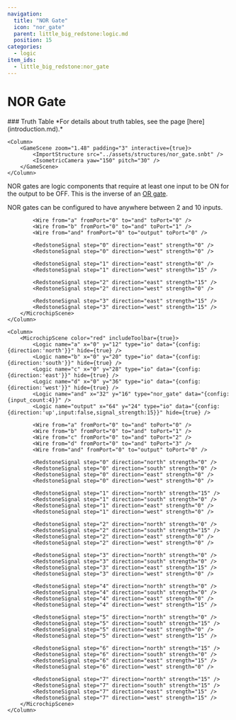 ```yaml
---
navigation:
  title: "NOR Gate"
  icon: "nor_gate"
  parent: little_big_redstone:logic.md
  position: 15
categories:
  - logic
item_ids:
  - little_big_redstone:nor_gate
---
```


# NOR Gate

<FloatingColumn width="100" align="right">
	### Truth Table
	<TruthTable inputs="2" outputs="1">
		<TruthState input="0,0" output="1" />
		<TruthState input="0,1" output="0" />
		<TruthState input="1,0" output="0" />
		<TruthState input="1,1" output="0" />
	</TruthTable>
	*For details about truth tables, see the page [here](introduction.md).*
</FloatingColumn>

<Row>
	<Column>
		<RecipeFor id="nor_gate" />
	</Column>

	<Column>
		<GameScene zoom="1.48" padding="3" interactive={true}>
			<ImportStructure src="../assets/structures/nor_gate.snbt" />
			<IsometricCamera yaw="150" pitch="30" />
		</GameScene>
	</Column>
</Row>

NOR gates are logic components that require at least one input to be ON for the output to be OFF. This is the inverse
of an [OR gate](or_gate.md).

NOR gates can be configured to have anywhere between 2 and 10 inputs.

<Row>
	<Column>
		<MicrochipScene color="red" includeToolbar={true}>
			<Logic name="a" x="0" y="12" type="io" data="{config:{direction:'east'}}" hide={true} />
			<Logic name="b" x="0" y="20" type="io" data="{config:{direction:'west'}}" hide={true} />
			<Logic name="and" x="32" y="16" type="nor_gate" />
			<Logic name="output" x="64" y="16" type="io" data="{config:{input:false,signal_strength:15}}" hide={true} />

			<Wire from="a" fromPort="0" to="and" toPort="0" />
			<Wire from="b" fromPort="0" to="and" toPort="1" />
			<Wire from="and" fromPort="0" to="output" toPort="0" />

			<RedstoneSignal step="0" direction="east" strength="0" />
			<RedstoneSignal step="0" direction="west" strength="0" />

			<RedstoneSignal step="1" direction="east" strength="0" />
			<RedstoneSignal step="1" direction="west" strength="15" />

			<RedstoneSignal step="2" direction="east" strength="15" />
			<RedstoneSignal step="2" direction="west" strength="0" />

			<RedstoneSignal step="3" direction="east" strength="15" />
			<RedstoneSignal step="3" direction="west" strength="15" />
		</MicrochipScene>
	</Column>

	<Column>
		<MicrochipScene color="red" includeToolbar={true}>
			<Logic name="a" x="0" y="12" type="io" data="{config:{direction:'north'}}" hide={true} />
			<Logic name="b" x="0" y="20" type="io" data="{config:{direction:'south'}}" hide={true} />
			<Logic name="c" x="0" y="28" type="io" data="{config:{direction:'east'}}" hide={true} />
			<Logic name="d" x="0" y="36" type="io" data="{config:{direction:'west'}}" hide={true} />
			<Logic name="and" x="32" y="16" type="nor_gate" data="{config:{input_count:4}}" />
			<Logic name="output" x="64" y="24" type="io" data="{config:{direction:'up',input:false,signal_strength:15}}" hide={true} />

			<Wire from="a" fromPort="0" to="and" toPort="0" />
			<Wire from="b" fromPort="0" to="and" toPort="1" />
			<Wire from="c" fromPort="0" to="and" toPort="2" />
			<Wire from="d" fromPort="0" to="and" toPort="3" />
			<Wire from="and" fromPort="0" to="output" toPort="0" />

			<RedstoneSignal step="0" direction="north" strength="0" />
			<RedstoneSignal step="0" direction="south" strength="0" />
			<RedstoneSignal step="0" direction="east" strength="0" />
			<RedstoneSignal step="0" direction="west" strength="0" />

			<RedstoneSignal step="1" direction="north" strength="15" />
			<RedstoneSignal step="1" direction="south" strength="0" />
			<RedstoneSignal step="1" direction="east" strength="0" />
			<RedstoneSignal step="1" direction="west" strength="0" />

			<RedstoneSignal step="2" direction="north" strength="0" />
			<RedstoneSignal step="2" direction="south" strength="15" />
			<RedstoneSignal step="2" direction="east" strength="0" />
			<RedstoneSignal step="2" direction="west" strength="0" />

			<RedstoneSignal step="3" direction="north" strength="0" />
			<RedstoneSignal step="3" direction="south" strength="0" />
			<RedstoneSignal step="3" direction="east" strength="15" />
			<RedstoneSignal step="3" direction="west" strength="0" />

			<RedstoneSignal step="4" direction="north" strength="0" />
			<RedstoneSignal step="4" direction="south" strength="0" />
			<RedstoneSignal step="4" direction="east" strength="0" />
			<RedstoneSignal step="4" direction="west" strength="15" />

			<RedstoneSignal step="5" direction="north" strength="0" />
			<RedstoneSignal step="5" direction="south" strength="15" />
			<RedstoneSignal step="5" direction="east" strength="0" />
			<RedstoneSignal step="5" direction="west" strength="15" />

			<RedstoneSignal step="6" direction="north" strength="15" />
			<RedstoneSignal step="6" direction="south" strength="0" />
			<RedstoneSignal step="6" direction="east" strength="15" />
			<RedstoneSignal step="6" direction="west" strength="0" />

			<RedstoneSignal step="7" direction="north" strength="15" />
			<RedstoneSignal step="7" direction="south" strength="15" />
			<RedstoneSignal step="7" direction="east" strength="15" />
			<RedstoneSignal step="7" direction="west" strength="15" />
		</MicrochipScene>
	</Column>
</Row>